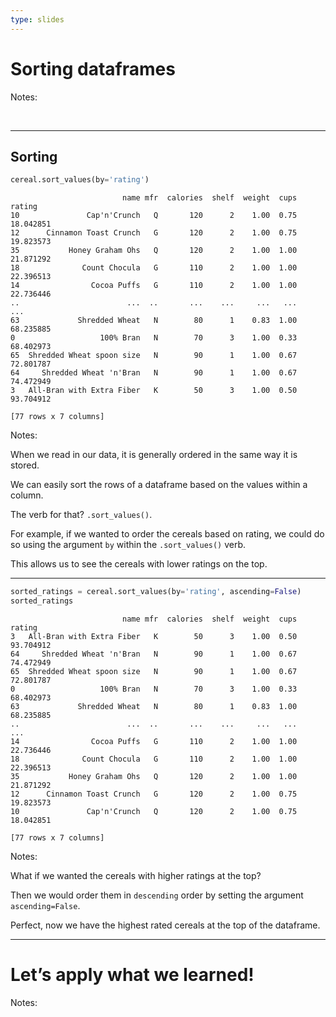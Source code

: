 ```yaml
---
type: slides
---
```


# Sorting dataframes

Notes:

<br>

---

## Sorting

``` python
cereal.sort_values(by='rating')
```

```out
                         name mfr  calories  shelf  weight  cups     rating
10               Cap'n'Crunch   Q       120      2    1.00  0.75  18.042851
12      Cinnamon Toast Crunch   G       120      2    1.00  0.75  19.823573
35           Honey Graham Ohs   Q       120      2    1.00  1.00  21.871292
18              Count Chocula   G       110      2    1.00  1.00  22.396513
14                Cocoa Puffs   G       110      2    1.00  1.00  22.736446
..                        ...  ..       ...    ...     ...   ...        ...
63             Shredded Wheat   N        80      1    0.83  1.00  68.235885
0                   100% Bran   N        70      3    1.00  0.33  68.402973
65  Shredded Wheat spoon size   N        90      1    1.00  0.67  72.801787
64     Shredded Wheat 'n'Bran   N        90      1    1.00  0.67  74.472949
3   All-Bran with Extra Fiber   K        50      3    1.00  0.50  93.704912

[77 rows x 7 columns]
```

Notes:

When we read in our data, it is generally ordered in the same way it is
stored.

We can easily sort the rows of a dataframe based on the values within a
column.

The verb for that? `.sort_values()`.

For example, if we wanted to order the cereals based on rating, we could
do so using the argument `by` within the `.sort_values()` verb.

This allows us to see the cereals with lower ratings on the top.

---

``` python
sorted_ratings = cereal.sort_values(by='rating', ascending=False)
sorted_ratings
```

```out
                         name mfr  calories  shelf  weight  cups     rating
3   All-Bran with Extra Fiber   K        50      3    1.00  0.50  93.704912
64     Shredded Wheat 'n'Bran   N        90      1    1.00  0.67  74.472949
65  Shredded Wheat spoon size   N        90      1    1.00  0.67  72.801787
0                   100% Bran   N        70      3    1.00  0.33  68.402973
63             Shredded Wheat   N        80      1    0.83  1.00  68.235885
..                        ...  ..       ...    ...     ...   ...        ...
14                Cocoa Puffs   G       110      2    1.00  1.00  22.736446
18              Count Chocula   G       110      2    1.00  1.00  22.396513
35           Honey Graham Ohs   Q       120      2    1.00  1.00  21.871292
12      Cinnamon Toast Crunch   G       120      2    1.00  0.75  19.823573
10               Cap'n'Crunch   Q       120      2    1.00  0.75  18.042851

[77 rows x 7 columns]
```

Notes:

What if we wanted the cereals with higher ratings at the top?

Then we would order them in `descending` order by setting the argument
`ascending=False`.

Perfect, now we have the highest rated cereals at the top of the
dataframe.

---

# Let’s apply what we learned\!

Notes:

<br>
